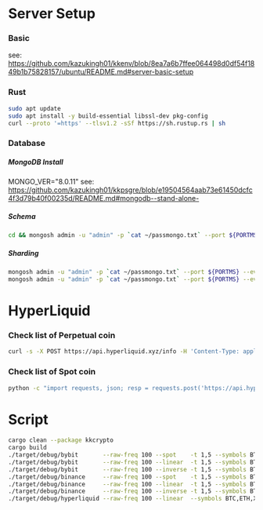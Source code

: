 # Server Setup

### Basic

see: https://github.com/kazukingh01/kkenv/blob/8ea7a6b7ffee064498d0df54f1849b1b75828157/ubuntu/README.md#server-basic-setup

### Rust

```bash
sudo apt update
sudo apt install -y build-essential libssl-dev pkg-config
curl --proto '=https' --tlsv1.2 -sSf https://sh.rustup.rs | sh
```

### Database

##### MongoDB Install

MONGO_VER="8.0.11"
see: https://github.com/kazukingh01/kkpsgre/blob/e19504564aab73e61450dcfc4f3d79b40f00235d/README.md#mongodb--stand-alone-

##### Schema

```bash
cd && mongosh admin -u "admin" -p `cat ~/passmongo.txt` --port ${PORTMS} --eval 'load("./kkcrypto/src/db/schema.mongo.js");'
```

##### Sharding

```bash
mongosh admin -u "admin" -p `cat ~/passmongo.txt` --port ${PORTMS} --eval 'sh.enableSharding("trade");'
mongosh admin -u "admin" -p `cat ~/passmongo.txt` --port ${PORTMS} --eval 'sh.shardCollection("trade.candles_1s", {"metadata": 1});'
```

# HyperLiquid

### Check list of Perpetual coin

```bash
curl -s -X POST https://api.hyperliquid.xyz/info -H 'Content-Type: application/json' -d '{"type":"meta"}' | jq '.universe[].name'
```

### Check list of Spot coin

```bash
python -c "import requests, json; resp = requests.post('https://api.hyperliquid.xyz/info', json={'type': 'spotMeta'}).json(); id_to_token = {tok['index']: tok['name'] for tok in resp['tokens']}; pairs = [(item['name'],f\"{id_to_token[item['tokens'][0]]}/{id_to_token[item['tokens'][1]]}\") for item in resp['universe']]; [print(f'{x}: {y}') for x, y in dict(pairs).items()]"
```

# Script

```bash
cargo clean --package kkcrypto
cargo build
./target/debug/bybit       --raw-freq 100 --spot    -t 1,5 --symbols BTCUSDT,ETHUSDT,XRPUSDT,BNBUSDT,SOLUSDT # --update
./target/debug/bybit       --raw-freq 100 --linear  -t 1,5 --symbols BTCUSDT,ETHUSDT,XRPUSDT,BNBUSDT,SOLUSDT # --update
./target/debug/bybit       --raw-freq 100 --inverse -t 1,5 --symbols BTCUSD,ETHUSD,XRPUSD,SOLUSD             # --update
./target/debug/binance     --raw-freq 100 --spot    -t 1,5 --symbols BTCUSDT,ETHUSDT,XRPUSDT,BNBUSDT,SOLUSDT # --update
./target/debug/binance     --raw-freq 100 --linear  -t 1,5 --symbols BTCUSDT,ETHUSDT,XRPUSDT,BNBUSDT,SOLUSDT # --update
./target/debug/binance     --raw-freq 100 --inverse -t 1,5 --symbols BTCUSD_PERP,ETHUSD_PERP,XRPUSD_PERP,BNBUSD_PERP,SOLUSD_PERP # --update
./target/debug/hyperliquid --raw-freq 100 --linear  --symbols BTC,ETH,XRP,BNB,SOL,HYPE # --update
```
